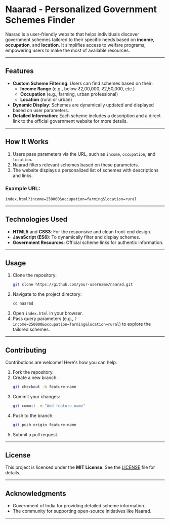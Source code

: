 # **Naarad - Personalized Government Schemes Finder**

Naarad is a user-friendly website that helps individuals discover government schemes tailored to their specific needs based on **income**, **occupation**, and **location**. It simplifies access to welfare programs, empowering users to make the most of available resources.

---

## **Features**

- **Custom Scheme Filtering**: Users can find schemes based on their:
  - **Income Range** (e.g., below ₹2,00,000, ₹2,50,000, etc.)
  - **Occupation** (e.g., farming, urban professional)
  - **Location** (rural or urban)
- **Dynamic Display**: Schemes are dynamically updated and displayed based on user parameters.
- **Detailed Information**: Each scheme includes a description and a direct link to the official government website for more details.

---

## **How It Works**

1. Users pass parameters via the URL, such as `income`, `occupation`, and `location`.
2. Naarad filters relevant schemes based on these parameters.
3. The website displays a personalized list of schemes with descriptions and links.

### Example URL:
```
index.html?income=250000&occupation=farming&location=rural
```

---

## **Technologies Used**

- **HTML5** and **CSS3**: For the responsive and clean front-end design.
- **JavaScript (ES6)**: To dynamically filter and display schemes.
- **Government Resources**: Official scheme links for authentic information.

---

## **Usage**

1. Clone the repository:  
   ```bash
   git clone https://github.com/your-username/naarad.git
   ```
2. Navigate to the project directory:  
   ```bash
   cd naarad
   ```
3. Open `index.html` in your browser.
4. Pass query parameters (e.g., `?income=250000&occupation=farming&location=rural`) to explore the tailored schemes.

---

## **Contributing**

Contributions are welcome! Here's how you can help:

1. Fork the repository.
2. Create a new branch:  
   ```bash
   git checkout -b feature-name
   ```
3. Commit your changes:  
   ```bash
   git commit -m "Add feature-name"
   ```
4. Push to the branch:  
   ```bash
   git push origin feature-name
   ```
5. Submit a pull request.

---

## **License**

This project is licensed under the **MIT License**. See the [LICENSE](LICENSE) file for details.

---


## **Acknowledgments**

- Government of India for providing detailed scheme information.
- The community for supporting open-source initiatives like Naarad.

---
